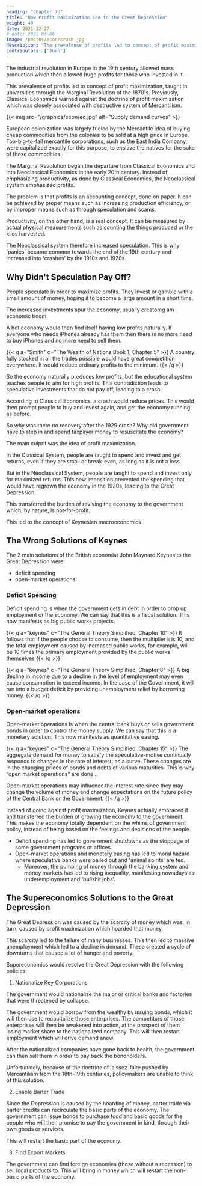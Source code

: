 ```yaml
---
heading: "Chapter 7d"
title: "How Profit Maximization Led to the Great Depression"
weight: 40
date: 2021-12-27
# date: 2022-03-06
image: /photos/econ/crash.jpg
description: "The prevalence of profits led to concept of profit maximization taught in universities under the Marginal Revolution of the 1870's"
contributors: ['Juan']
---
```



<!-- The Non-Classical Idea of Profit Maximization disrupted the natural balance advocated by Classical Economics. This is because junk ideas usually crop up when a society becomes rich.  -->

The industrial revolution in Europe in the 19th century allowed mass production which then allowed huge profits for those who invested in it. 

This prevalence of profits led to concept of profit maximization, taught in universities through the Marginal Revolution of the 1870's. Previously, Classical Economics warned against the doctrine of profit maximization which was closely associated with destructive system of Mercantilism.

{{< img src="/graphics/econ/eq.jpg" alt="Supply demand curves" >}}


European colonization was largely fueled by the Mercantile idea of buying cheap commodities from the colonies to be sold at a high price in Europe. Too-big-to-fail mercantile corporations, such as the East India Company, were capitalized exactly for this purpose, to enslave the natives for the sake of those commodities.     

The Marginal Revolution began the departure from Classical Economics and into Neoclassical Economics in the early 20th century. Instead of emphasizing productivity, as done by Classical Economics, the Neoclassical system emphasized profits. 

The problem is that profits is an accounting concept, done on paper. It can be achieved by proper means such as increasing production efficiency, or by improper means such as through speculation and scams.

Productivity, on the other hand, is a real concept. It can be measured by actual physical measurements such as counting the things produced or the kilos harvested. 

The Neoclassical system therefore increased speculation. This is why 'panics' became common towards the end of the 19th century and increased into 'crashes' by the 1910s and  1920s.


## Why Didn't Speculation Pay Off?

People speculate in order to maximize profits. They invest or gamble with a small amount of money, hoping it to become a large amount in a short time. 

The increased investments spur the economy, usually creatomg am economic boom. 

A hot economy would then find itself having low profits naturally. If everyone who needs iPhones already has them then there is no more need to buy iPhones and no more need to sell them. 

{{< q a="Smith" c="The Wealth of Nations Book 1, Chapter 5" >}}
A country fully stocked in all the trades possible would have great competition everywhere. It would reduce ordinary profits to the minimum.
{{< /q >}}


So the economy naturally produces low profits, but the educational system teaches people to aim for high profits. This contradiction leads to speculative investments that do not pay off, leading to a crash. 

According to Classical Economics, a crash would reduce prices. This would then prompt people to buy and invest again, and get the economy running as before. 

So why was there no recovery after the 1929 crash? Why did government have to step in and spend taxpayer money to resuscitate the economy? 

The main culprit was the idea of profit maximization. 

In the Classical System, people are taught to spend and invest and get returns, even if they are small or break-even, as long as it is not a loss. 

But in the Neoclassical System, people are taught to spend and invest only for maximized returns. This new imposition prevented the spending that would have regrown the economy in the 1930s, leading to the Great Depression.  

This transferred the burden of reviving the economy to the government which, by nature, is not-for-profit. 

This led to the concept of Keynesian macroeconomics  


<!-- At the start of the industrial revolution, the whole world was lacking in steam engines, machines, steamboats, railroads, etc. This allowed the great profits to be realized by the producers of such items. With the great profits came the idea of profit maximization which was taught  in order to justify the phenomenon and supply more of such things.

> *We define [profits as revenue from lack](/articles/pantrynomics/defining-rent-wages-profit) -->

<!-- However, the bad effect of teaching profit maximization in the later part of the 19th century is that everyone from the early part of the 20th century **became programmed to go after high profits**. They were no longer happy with low profits, at higher frequency, which was advocated by Classical Economics: -->

<!-- This obsession with high profits stopped investors from investing in low-profit ventures. This caused them to crowd into high-profit ones which became more and more speculative. This starved most parts of the economy of its money-lifeblood, while oversupplying a few parts only. 

This led to an imbalance which resulted in a crash, and then a recession which represents the starvation of value.   -->

<!-- The problem is that a rich county will naturally have lower profits, **representing its low levels of lack**. Profit maximization at a low-profit environment makes capital-owners **withhold money** in expectation of higher profits. The problem is that higher profits were only possible in the past (when the country was not yet rich).  -->

<!-- Thus, **profit maximization at a low-profit environment** starves the rich economy of its lifeblood, causing a recession. It leads to a Depression if the profit maximization doctrine is so strong as to overcome the natural reaction to buy sale items at 50% off, and to hire people desperate for jobs. -->

<!-- Under Classical Economics, low prices during a recession would prompt both businesses and consumers to invest and spend to revitalize the economy again. However, in a Neoclassical profit-maximizing economy, the people still do not invest nor spend, since they have been programmed to go for high returns only. 

This prolongs the starvation of value, causing the Great Depression of the US in the 1930s.  -->

<!--  more, since not many people have been brainwashed to demand high profits. This would then soon increase economic activity back to normal.  -->


<!-- If profit maximization is bad for society, then why is it promoted and even imposed by Economics on the people? If a 2% inflation represents 2% unanswered demands in society, why is it set as a target by economists? -->


## The Wrong Solutions of Keynes

The 2 main solutions of the British economist John Maynard Keynes to the Great Depression were:
- deficit spending
- open-market operations 

### Deficit Spending

Deficit spending is when the government gets in debt in order to prop up employment or the economy. We can say that this is a fiscal solution. This now manifests as big public works projects.

{{< q a="keynes" c="The General Theory Simplified, Chapter 10" >}}
It follows that if the people choose to consume, then the multiplier `k` is 10, and the total employment caused by increased public works, for example, will be 10 times the primary employment provided by the public works themselves
{{< /q >}}

{{< q a="keynes" c="The General Theory Simplified, Chapter 8" >}}
A big decline in income due to a decline in the level of employment may even cause consumption to exceed income. In the case of the Government, it will run into a budget deficit by providing unemployment relief by borrowing money. 
{{< /q >}}


### Open-market operations 

Open-market operations is when the central bank buys or sells government bonds in order to control the money supply. We can say that this is a monetary solution. This now manifests as quantitative easing.

{{< q a="keynes" c="The General Theory Simplified, Chapter 15" >}}
The aggregate demand for money to satisfy the speculative-motive continually responds to changes in the rate of interest, as a curve. These changes are in the changing prices of bonds and debts of various maturities. This is why “open market operations” are done...

Open-market operations may influence the interest rate since they may change the volume of money and change expectations on the future policy of the Central Bank or the Government. 
{{< /q >}}

Instead of going against profit maximization, Keynes actually embraced it and transferred the burden of growing the economy to the government. This makes the economy totally dependent on the whims of government policy, instead of being based on the feelings and decisions of the people.

- Deficit spending has led to government shutdowns as the stoppage of some government programs or offices. 
- Open-market operations and monetary easing has led to moral hazard where speculative banks were bailed out and 'animal spirits' are fed. 
  - Moreover, the pumping of money through the banking system and money markets has led to rising inequality, manifesting nowadays as underemployment and 'bullshit jobs'.   

<!-- However, he did the opposite. He proposed that the government feed the speculative  even more by increasing money supply through "open market operations": -->


## The Supereconomics Solutions to the Great Depression

The Great Depression was caused by the scarcity of money which was, in turn, caused by profit maximization which hoarded that money. 

This scarcity led to the failure of many businesses. This then led to massive unemployment which led to a decline in demand. These created a cycle of downturns that caused a lot of hunger and poverty.

Supereconomics would resolve the Great Depression with the following policies:

1. Nationalize Key Corporations

The government would nationalize the major or critical banks and factories that were threatened by collapse. 

The government would borrow from the wealthy by issuing bonds, which it will then use to recapitalize those enterprises. The competitors of those enterprises will then be awakened into action, at the prospect of them losing market share to the nationalized company. This will then restart employment which will drive demand anew.

After the nationalized companies have gone back to health, the government can then sell them in order to pay back the bondholders. 

Unfortunately, because of the doctrine of laissez-faire pushed by Mercantilism from the 18th-19th centuries, policymakers are unable to think of this solution.  


2. Enable Barter Trade 

Since the Depression is caused by the hoarding of money, barter trade via barter credits can recirculate the basic parts of the economy. The government can issue bonds to purchase food and basic goods for the people who will then promise to pay the government in kind, through their own goods or services. 

This will restart the basic part of the economy. 


3. Find Export Markets

The government can find foreign economies (those without a recession) to sell local products to. This will bring in money which will restart the non-basic parts of the economy. 